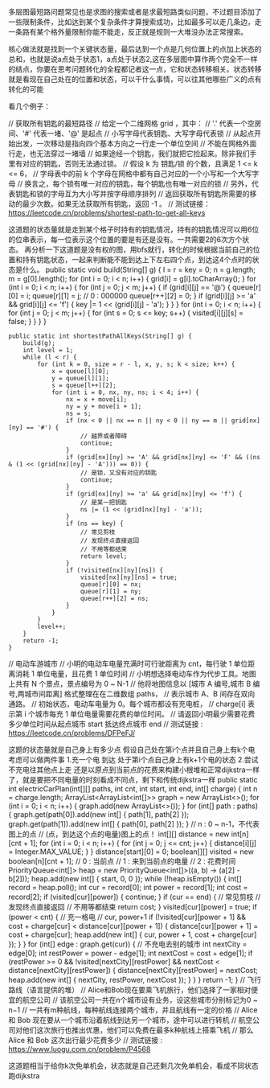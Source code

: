 多层图最短路问题常见也是求图的搜索或者是求最短路类似问题，不过题目添加了一些限制条件，比如达到某个复杂条件才算搜索成功，比如最多可以走几条边，走一条路有某个格外量限制你能不能走，反正就是规则一大堆没办法正常搜索。

核心做法就是找到一个关键状态量，最后达到一个点是几何位置上的点加上状态的总和，也就是说a点处于状态1，a点处于状态2,这在多层图中算作两个完全不一样的结点，你要在思考问题转化的全程都记者这一点，它和状态转移相关。状态转移就是看现在自己处在的位置和状态，可以干什么事情，可以往其他哪些广义的点有转化的可能

看几个例子：

// 获取所有钥匙的最短路径
// 给定一个二维网格 grid ，其中：
// '.' 代表一个空房间、'#' 代表一堵、'@' 是起点
// 小写字母代表钥匙、大写字母代表锁
// 从起点开始出发，一次移动是指向四个基本方向之一行走一个单位空间
// 不能在网格外面行走，也无法穿过一堵墙
// 如果途经一个钥匙，我们就把它捡起来。除非我们手里有对应的钥匙，否则无法通过锁。
// 假设 k 为 钥匙/锁 的个数，且满足 1 <= k <= 6，
// 字母表中的前 k 个字母在网格中都有自己对应的一个小写和一个大写字母
// 换言之，每个锁有唯一对应的钥匙，每个钥匙也有唯一对应的锁
// 另外，代表钥匙和锁的字母互为大小写并按字母顺序排列
// 返回获取所有钥匙所需要的移动的最少次数。如果无法获取所有钥匙，返回 -1 。
// 测试链接：https://leetcode.cn/problems/shortest-path-to-get-all-keys

这道题的状态量就是走到某个格子时持有的钥匙情况，持有的钥匙情况可以用6位的位串表示，每一位表示这个位置的要是有还是没有。一共需要2的6次方个状态。
再分析一下这道题是没有权的图，用bfs就行，转化的时候根据当前自己的位置和持有钥匙状态，一起来判断能不能到达上下左右四个点，到达这4个点时的状态是什么。
public static void build(String[] g) {
		l = r = key = 0;
		n = g.length;
		m = g[0].length();
		for (int i = 0; i < n; i++) {
			grid[i] = g[i].toCharArray();
		}
		for (int i = 0; i < n; i++) {
			for (int j = 0; j < m; j++) {
				if (grid[i][j] == '@') {
					queue[r][0] = i;
					queue[r][1] = j;
					// 0 : 000000
					queue[r++][2] = 0;
				}
				if (grid[i][j] >= 'a' && grid[i][j] <= 'f') {
					key |= 1 << (grid[i][j] - 'a');
				}
			}
		}
		for (int i = 0; i < n; i++) {
			for (int j = 0; j < m; j++) {
				for (int s = 0; s <= key; s++) {
					visited[i][j][s] = false;
				}
			}
		}
	}

	public static int shortestPathAllKeys(String[] g) {
		build(g);
		int level = 1;
		while (l < r) {
			for (int k = 0, size = r - l, x, y, s; k < size; k++) {
				x = queue[l][0];
				y = queue[l][1];
				s = queue[l++][2];
				for (int i = 0, nx, ny, ns; i < 4; i++) {
					nx = x + move[i];
					ny = y + move[i + 1];
					ns = s;
					if (nx < 0 || nx == n || ny < 0 || ny == m || grid[nx][ny] == '#') {
						// 越界或者障碍
						continue;
					}
					if (grid[nx][ny] >= 'A' && grid[nx][ny] <= 'F' && ((ns & (1 << (grid[nx][ny] - 'A'))) == 0)) {
						// 是锁，又没有对应的钥匙
						continue;
					}
					if (grid[nx][ny] >= 'a' && grid[nx][ny] <= 'f') {
						// 是某一把钥匙
						ns |= (1 << (grid[nx][ny] - 'a'));
					}
					if (ns == key) {
						// 常见剪枝
						// 发现终点直接返回
						// 不用等都结束
						return level;
					}
					if (!visited[nx][ny][ns]) {
						visited[nx][ny][ns] = true;
						queue[r][0] = nx;
						queue[r][1] = ny;
						queue[r++][2] = ns;
					}
				}
			}
			level++;
		}
		return -1;
	}

// 电动车游城市
// 小明的电动车电量充满时可行驶距离为 cnt，每行驶 1 单位距离消耗 1 单位电量，且花费 1 单位时间
// 小明想选择电动车作为代步工具。地图上共有 N 个景点，景点编号为 0 ~ N-1
// 他将地图信息以 [城市 A 编号,城市 B 编号,两城市间距离] 格式整理在在二维数组 paths，
// 表示城市 A、B 间存在双向通路。
// 初始状态，电动车电量为 0。每个城市都设有充电桩，
// charge[i] 表示第 i 个城市每充 1 单位电量需要花费的单位时间。
// 请返回小明最少需要花费多少单位时间从起点城市 start 抵达终点城市 end
// 测试链接 : https://leetcode.cn/problems/DFPeFJ/

这题的状态量就是自己身上有多少点
假设自己处在第i个点并且自己身上有k个电
考虑可以做两件事  1.充一个电   到达  处于第i个点自己身上有k+1个电的状态
2.尝试不充电往其他点上走
还是以原点到当前点的花费来构建小根堆和正常dijkstra一样了，就是要把不同电量的时刻看成不同点，剩下和传统dijkstra一样
public static int electricCarPlan(int[][] paths, int cnt, int start, int end, int[] charge) {
		int n = charge.length;
		ArrayList<ArrayList<int[]>> graph = new ArrayList<>();
		for (int i = 0; i < n; i++) {
			graph.add(new ArrayList<>());
		}
		for (int[] path : paths) {
			graph.get(path[0]).add(new int[] { path[1], path[2] });
			graph.get(path[1]).add(new int[] { path[0], path[2] });
		}
		// n : 0 ~ n-1，不代表图上的点
		// (点，到达这个点的电量)图上的点！
		int[][] distance = new int[n][cnt + 1];
		for (int i = 0; i < n; i++) {
			for (int j = 0; j <= cnt; j++) {
				distance[i][j] = Integer.MAX_VALUE;
			}
		}
		distance[start][0] = 0;
		boolean[][] visited = new boolean[n][cnt + 1];
		// 0 : 当前点
		// 1 : 来到当前点的电量
		// 2 : 花费时间
		PriorityQueue<int[]> heap = new PriorityQueue<int[]>((a, b) -> (a[2] - b[2]));
		heap.add(new int[] { start, 0, 0 });
		while (!heap.isEmpty()) {
			int[] record = heap.poll();
			int cur = record[0];
			int power = record[1];
			int cost = record[2];
			if (visited[cur][power]) {
				continue;
			}
			if (cur == end) {
				// 常见剪枝
				// 发现终点直接返回
				// 不用等都结束
				return cost;
			}
			visited[cur][power] = true;
			if (power < cnt) {
				// 充一格电
				// cur, power+1
				if (!visited[cur][power + 1] && cost + charge[cur] < distance[cur][power + 1]) {
					distance[cur][power + 1] = cost + charge[cur];
					heap.add(new int[] { cur, power + 1, cost + charge[cur] });
				}
			}
			for (int[] edge : graph.get(cur)) {
				// 不充电去别的城市
				int nextCity = edge[0];
				int restPower = power - edge[1];
				int nextCost = cost + edge[1];
				if (restPower >= 0 && !visited[nextCity][restPower] && nextCost < distance[nextCity][restPower]) {
					distance[nextCity][restPower] = nextCost;
					heap.add(new int[] { nextCity, restPower, nextCost });
				}
			}
		}
		return -1;
	}
	// 飞行路线（语言提供的堆）
// Alice和Bob现在要乘飞机旅行，他们选择了一家相对便宜的航空公司
// 该航空公司一共在n个城市设有业务，设这些城市分别标记为0 ~ n−1
// 一共有m种航线，每种航线连接两个城市，并且航线有一定的价格
// Alice 和 Bob 现在要从一个城市沿着航线到达另一个城市，途中可以进行转机
// 航空公司对他们这次旅行也推出优惠，他们可以免费在最多k种航线上搭乘飞机
// 那么 Alice 和 Bob 这次出行最少花费多少
// 测试链接 : https://www.luogu.com.cn/problem/P4568

这道题相当于给你k次免单机会，状态就是自己还剩几次免单机会，看成不同状态跑dijkstra
